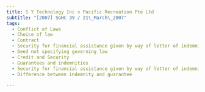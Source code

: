 ```yaml
---
title: S Y Technology Inc v Pacific Recreation Pte Ltd 
subtitle: "[2007] SGHC 39 / 21\_March\_2007"
tags:
  - Conflict of Laws
  - Choice of law
  - Contract
  - Security for financial assistance given by way of letter of indemnity and deed of indemnity executed under seal
  - Deed not specifying governing law
  - Credit and Security
  - Guarantees and indemnities
  - Security for financial assistance given by way of letter of indemnity and deed of indemnity executed under seal
  - Difference between indemnity and guarantee

---
```


